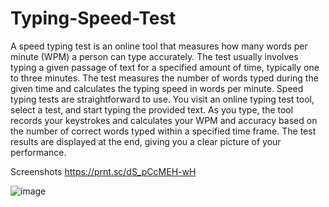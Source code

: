 # Typing-Speed-Test

A speed typing test is an online tool that measures how many words per minute (WPM) a person can type accurately. The test usually involves typing a given passage of text for a specified amount of time, typically one to three minutes. The test measures the number of words typed during the given time and calculates the typing speed in words per minute.
Speed typing tests are straightforward to use. You visit an online typing test tool, select a test, and start typing the provided text. As you type, the tool records your keystrokes and calculates your WPM and accuracy based on the number of correct words typed within a specified time frame. The test results are displayed at the end, giving you a clear picture of your performance.

Screenshots
https://prnt.sc/dS_pCcMEH-wH


![image](https://github.com/Gayanand18/Typing-Speed-Test/assets/99050396/e02eaa18-2829-41be-86e1-6f235d0ae595)
